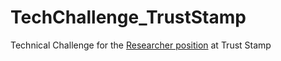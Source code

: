 # TechChallenge_TrustStamp


Technical Challenge for the [Researcher position](https://www.linkedin.com/jobs/view/4004581127) at Trust Stamp 